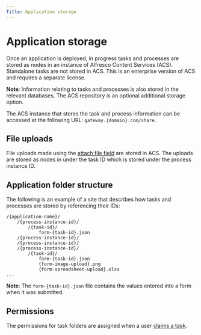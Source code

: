 ```yaml
---
Title: Application storage
---
```


# Application storage
Once an application is deployed, in progress tasks and processes are stored as nodes in an instance of Alfresco Content Services (ACS). Standalone tasks are not stored in ACS. This is an enterprise version of ACS and requires a separate license. 

**Note**: Information relating to tasks and processes is also stored in the relevant databases. The ACS repository is an optional additional storage option. 

The ACS instance that stores the task and process information can be accessed at the following URL: `gateway.{domain}.com/share`. 

## File uploads 
File uploads made using the [attach file field](../../modeling/modeling-forms/forms-fields.md#attach-file-fields) are stored in ACS. The uploads are stored as nodes in under the task ID which is stored under the process instance ID. 

## Application folder structure
The following is an example of a site that describes how tasks and processes are stored by referencing their IDs:

```
/{application-name}/
	/{process-instance-id}/
		/{task-id}/
			form-{task-id}.json
	/{process-instance-id}/
	/{process-instance-id}/
	/{process-instance-id}/
		/{task-id}/
			form-{task-id}.json
			{form-image-upload}.png
			{form-spreadsheet-upload}.xlsx
...
```

**Note**: The `form-{task-id}.json` file contains the values entered into a form when it was submitted. 

## Permissions
The permissions for task folders are assigned when a user [claims a task](../workspace/workspace-tasks.md#claiming-a-task). 